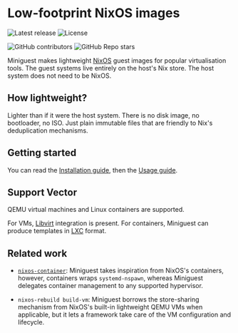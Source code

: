 # Low-footprint NixOS images
![Latest release](https://img.shields.io/github/v/release/lourkeur/miniguest)
![License](https://img.shields.io/github/license/lourkeur/miniguest)

![GitHub contributors](https://img.shields.io/github/contributors/lourkeur/miniguest?style=social)
![GitHub Repo stars](https://img.shields.io/github/stars/lourkeur/miniguest?style=social)

Miniguest makes lightweight [NixOS] guest images for popular virtualisation
tools.  The guest systems live entirely on the host's Nix store.  The host
system does not need to be NixOS.

## How lightweight?

Lighter than if it were the host system.  There is no disk image, no 
bootloader, no ISO.  Just plain immutable files that are friendly to Nix's
deduplication mechanisms.

## Getting started

You can read the [Installation guide], then the [Usage guide].

## Support Vector

QEMU virtual machines and Linux containers are supported.

For VMs, [Libvirt] integration is present. For containers, Miniguest can
produce templates in [LXC] format.

## Related work

- [`nixos-container`](https://nixos.org/manual/nixos/stable#ch-containers):
  Miniguest takes inspiration from NixOS's containers, however, containers 
  wraps `systemd-nspawn`, whereas Miniguest delegates container management
  to any supported hypervisor.
  
- `nixos-rebuild build-vm`:
  Miniguest borrows the store-sharing mechanism from NixOS's built-in
  lightweight QEMU VMs when applicable, but it lets a framework take care of
  the VM configuration and lifecycle.

[NixOS]: https://nixos.org
[Libvirt]: https://libvirt.org
[LXC]: https://linuxcontainers.org/lxc/introduction/
[Installation guide]: ./INSTALL.md
[Usage guide]: ./USAGE.md
